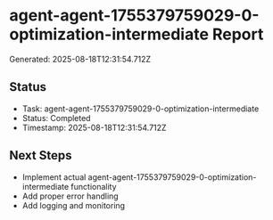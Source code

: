 # agent-agent-1755379759029-0-optimization-intermediate Report

Generated: 2025-08-18T12:31:54.712Z

## Status
- Task: agent-agent-1755379759029-0-optimization-intermediate
- Status: Completed
- Timestamp: 2025-08-18T12:31:54.712Z

## Next Steps
- Implement actual agent-agent-1755379759029-0-optimization-intermediate functionality
- Add proper error handling
- Add logging and monitoring
